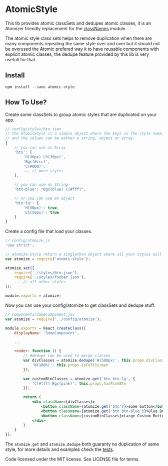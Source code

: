 # AtomicStyle

This lib provides atomic classSets and dedupes atomic classes, it is an Atomizer friendly replacement for the [classNames](https://github.com/JedWatson/classnames) module.

The atomic style class sets helps to remove duplication when there are many components repeating the same style over and over but it should not be overused the Atomic prefered way it to have reusable components with explicit atomic classes, the dedupe feature provided by this lib is very usefull for that.

## Install

```
npm install --save atomic-style
```

## How To Use?

Create some classSets to group atomic styles that are duplicated on your app.

```js
// config/styles/btn.json
// the AtomicStyle is a simple object where the keys is the style name,
// and the values can be eather a string, object or array.
{
    // you can use an Array
    'btn': [
        'H(30px) Lh(30px)',
        'Bgc(#ccc)',
        'C(#000)',
        ... // more styles
    ],

    // you can use an String
    'btn-blue': "Bgc(blue) C(#fff)",

    // or you can use an object
    'btn-lg': {
        'H(50px)': true,
        'Lh(50px)': true
    }
}
```

Create a config file that load your classes.

```js
// config/atomize.js
'use strict';

// atomize-style return a singlethon object where all your styles will be merged
var atomize = require('atomic-style');

atomize.set([
    require('./styles/btn.json'),
    require('./styles/foobar.json'),
    ... // all other styles
]);

module.exports = atomize;
```

Now you can use your config/atomize to get classSets and dedupe stuff.

```jsx
// components/SomeComponent.jsx
var atomize = require('../config/atomize');

module.exports = React.createClass({
    displayName: 'SomeComponent',

    ...

    render: function () {
        // #dedupe can be used to merge classes
        var divClasses = atomize.dedupe('W(500px)', this.props.divClassName, {
            'W(100%)': this.props.isFullScreen
        });

        var customBtnClasses = atomize.get('btn btn-lg', {
            'C(#fff) Bgc(pink)': this.props.hasPinkBtn
        });

        return (
            <div className={divClasses}>
                <button className={atomize.get('btn')}>some button</button>
                <button className={atomize.get('btn btn-blue')}>Blue Button</button>
                <button className={customBtnClasses}>Large Custom Button</button>
            </div>
        )
    }
});
```

The `atomize.get` and `atomize.dedupe` both guaranty no duplication of same style, for more details and examples check the [tests](https://github.com/yahoo/atomic-style/tree/master/tests).

Code licensed under the MIT license. See LICENSE file for terms.
